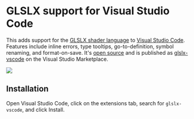 # GLSLX support for Visual Studio Code

This adds support for the [GLSLX shader language](https://github.com/evanw/glslx) to [Visual Studio Code](https://code.visualstudio.com/). Features include inline errors, type tooltips, go-to-definition, symbol renaming, and format-on-save. It's [open source](https://github.com/evanw/glslx-vscode) and is published as [glslx-vscode](https://marketplace.visualstudio.com/items/evanw.glslx-vscode) on the Visual Studio Marketplace.

![](https://raw.githubusercontent.com/evanw/glslx-vscode/stuff/glslx.gif)

## Installation

Open Visual Studio Code, click on the extensions tab, search for `glslx-vscode`, and click Install.
